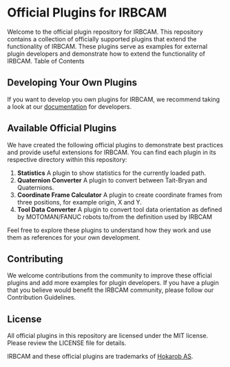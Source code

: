 # Official Plugins for IRBCAM

Welcome to the official plugin repository for IRBCAM. This repository contains a collection of officially supported plugins that extend the functionality of IRBCAM. These plugins serve as examples for external plugin developers and demonstrate how to extend the functionality of IRBCAM.
Table of Contents


## Developing Your Own Plugins

If you want to develop you own plugins for IRBCAM, we recommend taking a look at our [documentation](https://hokarob.github.io/irbcam-plugins) for developers.

## Available Official Plugins

We have created the following official plugins to demonstrate best practices and provide useful extensions for IRBCAM. You can find each plugin in its respective directory within this repository:

1. **Statistics** A plugin to show statistics for the currently loaded path.
2. **Quaternion Converter** A plugin to convert between Tait-Bryan and Quaternions.
3. **Coordinate Frame Calculator** A plugin to create coordinate frames from three positions, for example origin, X and Y.
4. **Tool Data Converter** A plugin to convert tool data orientation as defined by MOTOMAN/FANUC robots to/from the definition used by IRBCAM

Feel free to explore these plugins to understand how they work and use them as references for your own development.

<!-- ## Plugin Development Guidelines

Before creating your own plugins, it's essential to follow our best practices and guidelines to ensure that your plugins are of high quality and compatible with IRBCAM. Here are some key principles to consider:

- **Security**: Always follow security best practices to prevent vulnerabilities and protect user data.
- **Performance**: Optimize your code for efficiency to ensure that your plugins don't slow down the application.
- **Compatibility**: Ensure your plugins are compatible with the latest versions of IRBCAM.
- **Documentation**: Document your code, including usage instructions and examples, for better usability. -->
<!-- 
## Packing Your Plugin
IRBCAM expects plugins to be a single file. If your plugin is a single QML-file, IRBCAM can load it directly. If your plugin consists of multiple files (such as external JS-files), you will need to add the files to a ZIP archive.

### File Structure
Your archive should include:
- A single QML file
- A single SVG/PNG icon (optional)
- Other resources (not QML or SVG/PNG)

You may add more QML or SVG/PNG files to a subdirectory. Example:

```bash
plugin.zip/
├── MyPlugin.qml
├── Icon.svg
└── resources
    ├── AnotherQmlFile.qml
    └── MyFunctions.js
``` -->

## Contributing

We welcome contributions from the community to improve these official plugins and add more examples for plugin developers. If you have a plugin that you believe would benefit the IRBCAM community, please follow our Contribution Guidelines.

## License

All official plugins in this repository are licensed under the MIT license. Please review the LICENSE file for details.

IRBCAM and these official plugins are trademarks of [Hokarob AS](https://hokarob.com).